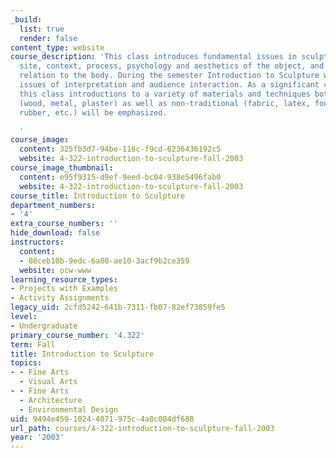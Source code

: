 ```yaml
---
_build:
  list: true
  render: false
content_type: website
course_description: 'This class introduces fundamental issues in sculpture such as
  site, context, process, psychology and aesthetics of the object, and the object''s
  relation to the body. During the semester Introduction to Sculpture will explore
  issues of interpretation and audience interaction. As a significant component to
  this class introductions to a variety of materials and techniques both traditional
  (wood, metal, plaster) as well as non-traditional (fabric, latex, found objects,
  rubber, etc.) will be emphasized.

  '
course_image:
  content: 325fb3d7-94be-116c-f9cd-6236436192c5
  website: 4-322-introduction-to-sculpture-fall-2003
course_image_thumbnail:
  content: e95f9315-d9ef-9eed-bc04-938e5496fab0
  website: 4-322-introduction-to-sculpture-fall-2003
course_title: Introduction to Sculpture
department_numbers:
- '4'
extra_course_numbers: ''
hide_download: false
instructors:
  content:
  - 08ceb10b-9edc-6a80-ae10-3acf9b2ce359
  website: ocw-www
learning_resource_types:
- Projects with Examples
- Activity Assignments
legacy_uid: 2cfd5242-641b-7311-fb07-82ef73859fe5
level:
- Undergraduate
primary_course_number: '4.322'
term: Fall
title: Introduction to Sculpture
topics:
- - Fine Arts
  - Visual Arts
- - Fine Arts
  - Architecture
  - Environmental Design
uid: 9494e459-1024-4071-975c-4a8c004df688
url_path: courses/4-322-introduction-to-sculpture-fall-2003
year: '2003'
---
```

